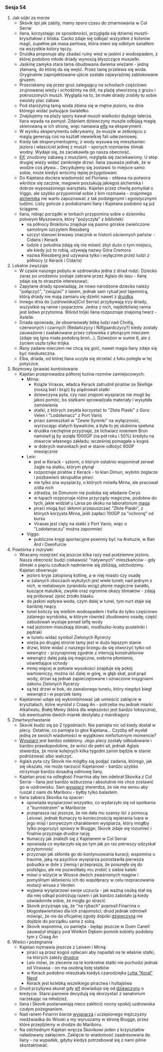 ### Sesja 54
1. Jak sójki za morze
    - Skovik śpi jak zabity, mamy sporo czasu do zmarnowania w Col Serrai
    - Ilana, korzystając ze sposobności, przygląda się dziwnej muszli-kryształowi z bliska. Cacko zdaje się odbijać wszystkie z kolorów magii, zupełnie jak masa perłowa, która mieni się odbitym światłem na wszystkie kolory tęczy.
    - Druidka proponuje aby zbadać ruiny wież w jaskini z wodospadem, z której podobno młode driady wynoszą błyszczące muszelki. 
    - Jaskinę zamyka stara tama obudowana dwiema wieżami - jedną złamaną, do której da się wejść. Przez tamę przelewa się woda. Oryginalnie zaprojektowane ujście zostało najwyraźniej zablokowane gruzem.
    - Przeciskamy się przez gruz zalegający na schodach częściowo zrujnowanej wieży i schodzimy na dół, na plażę utworzoną z gruzu i pokruszonych muszli. Wygląda na to, że małe driady zrobiły tu sobie swoisty plac zabaw.
    - Pod starożytną tamą woda zbiera się w mętne jezioro, na dnie którego widać pulsujące światełko.
    - Znajdujemy na plaży spory kawał muszli wielkości dużego talerza. Ilana wpada na pomysł. Zdaniem dziewczyny muszle odbijają magię skierowaną w ich stronę, więc namawia [elfa](Kajetan) na eksperyment.
    - W wyniku eksperymentu odkrywamy, że muszle w zetknięciu z magią generują coś na kształt niewielkiej fali uderzeniowej. 
    - Kiedy tak eksperymentujemy, z wody wysuwa się mieszkaniec jeziora i właściciel jednej z muszli - sporych rozmiarów ślimak wodny. Wydaje się, że zaciekawiła go nasza obecność.
    - [Elf](Kajetan), znudzony zabawą z muszlami, rozgląda się zaciekawiony. U stóp drugiej wieży widać zamknięte drzwi. Ilana zauważa jednak, że w wodzie coś pływa... Decydujemy się zostawić to miejsce samo sobie, może kiedyś wrócimy lepiej przygotowani.
    - Do Kajetana dociera wiadomość od Floriana - obława na potwora wkrótce się zacznie, magowie poszukują jakiegoś alchemika i dobrze wyposażonego warsztatu. Kajetan przez chwilę pomyślał o Viggo, ale szybko przypomniał sobie z kim rozmawia - znajomego [alchemika](Viggo) nie warto zapoznawać z tak podstępnymi i egoistycznymi ludźmi. Listy gończe z podobiznami Ilany i Kajetana podobno są już ściągane.
    - Ilana, robiąc porządki w torbach przypomina sobie o dzienniku polowym Myszowora, który "pożyczyła" z biblioteki:
        - na północy Brokilonu znajduje się pasmo górskie zwieńczone samotnym szczytem Riessberg
        - szczyt stanowi krwawy znacznik w historii ościennych państw - Cidaris i Kerack
        - ludzie z południa zdają się nie mówić zbyt dużo o tym miejscu, ale kiedy już to robią, używają nazwy Góra Cremora
        - nazwa Riessberg jest używana tylko i wyłącznie przez ludzi z północy (z Kerack i Cidaris)
2. Lokalne zwyczaje
    - W czasie naszego pobytu w uzdrowisku jedna z driad rodzi. Dziecko zaraz po urodzeniu zostaje zabrane przez Aglais do lasu - Ilanę zdaje się to strasznie interesować.
    - Zapytane driady opowiadają, że nowo narodzone dziecko należy "połączyć", "związać" z lasem, jednak sam rytuał jest tajemnicą, którą driady nie mają zamiaru się dzielić nawet z [druidką](Ilana).
    - Innego dnia do [uzdrowiska](Col Serrai) przybywają trzy driady, wszystkie są ranne i poparzone. Jedna z nich, najdotkliwiej ranna jest ledwo przytomna. Wśród trójki Ilana rozpoznaje znajomą twarz - Astelle. 
    - Driada opowiada, że obserwowały bitkę ludzi nad Chotlą, czerwonych i czarnych (Redańczycy i Nilfgaardczycy?) kiedy zostały zauważone i zaatakowane przez człowieka z płonącym mieczem (zdaje się Igna miała podobną broń...). Dziwożon w sumie 6, ale z życiem uszła tylko trójka.
    - Rany zadane mieczem nie chcą się goić, nawet magia Ilany zdaje się być nieskuteczna.
    - Elba, driada, od której Ilana uczyła się strzelać z łuku poległa w tej potyczce.
3. Rozmowy (prawie) kontrolowane
    - Kajetan przeprowadza półtorej tuzina rozmów zamiejscowych:
        - Mirna:
            - Książe Viraxas, władca Kerack zatrudnił piratów ze Skellige (noszą biel i brąz) by plądrowali statki
            - dziewczyna pyta, czy nasi znajomi wyspiarze nie mogli by jakoś pomóc, bo statkami sprowadzała materiały i wysyłała zamówienia
            - statki, z których zwykła korzystać to "Złote Piaski" z Gors Velen i "Lodołamacz" z Port Vanis
            - piraci zamieszkali w "Zewie Syrenki" na wyłączność, wyrzucając stałych bywalców, a była to jej ulubiona speluna
            - druidka niechętnie przyznaje, że lichwiarz imieniem Bron namówił ją by wzięła 1000GP (na pół roku i 50%) kredytu na otwarcie własnego zakładu; wcześniej pomagała u kogoś
            - w dobrych warunkach jest w stanie odłożyć 60GP miesięcznie
        - Leiv:
            - jest w Kerack - sztorm, o którym ostatnio wspominał zerwał żagle na statku, którym płynął
            - rozpoznaje piratów z Kerack - to klan Dimun, wybitni żeglarze i pozbawieni skrupułów piraci
            - nie tylko zna wyspiarzy, o których mówiła Mirna, ale pracował z/dla nich 
            - zdradza, że Dimunom nie podoba się władanie Cerys
            - w łupach rozpoznaje różne przyrządy magiczne, podobne do tych, jakie widział u Larsa po skoku na laboratorium [maga](Florian)
            - piraci mogą być skłonni przepuszczać "Złote Piaski", z których korzysta Mirna, jeśli zapłaci 100GP za "ochronę" od kursu 
            - Viraxas jest cięty na statki z Port Vanis, więc o "Lodołamaczu" można zapomnieć
        - Viggo:
            - publiczne kręgi aportacyjne powinny być na Aretuzie, w Ban Ard i Oxenfurcie
4. Powtórka z rozrywki
    - Wracamy rozejrzeć się jeszcze kilka razy nad podziemne jezioro. Nasza obecność budzi ciekawość "natywnych" mieszkańców - gdy ślimaki o pięciu czułkach nadmiernie się zbliżają, odchodzimy. Kajetan obserwuje:
        - jezioro kryje zatopioną kotlinę, a w niej miasto czy osadę
        - w zalanych zboczach wykutych jest wiele tuneli; nad jednym z nich, w metalowym żyrandolu wciąż płonie magiczne światło, kuszące malutkie, zwykłe oraz ogromne okazy ślimaków - zdają się próbować zjeść źródło blasku
        - do jaskini wpływa woda, czym dalej w tunel, tym nurt staje się bardziej rwący
        - tunel kończy się wielkim wodospadem i trafia do tylko częściowo zalanego wyrobiska, w którym również zbudowano osadę; część zabudowań wystaje ponad taflę wody
        - nad jeziorem mieszkają ślimaki, modliszko-kraby pustelniki i pędraki
        - w tunelu widać symbol Zielonych Rycerzy
        - wieża po drugiej stronie tamy jest w dużo lepszym stanie
        - drzwi, które widać z naszego brzegu da się otworzyć tylko od wewnątrz - przynajmniej zgodnie z intencją konstruktorów
        - wewnątrz dalej palą się magiczne, srebrne płomienie, oświetlające schody
        - mniej więcej w połowie wysokości znajduje się pokój wartowniczy, można iść dalej w górę, w głąb skał, pod prąd wody, drzwi są jednak zapieczętowane i oznaczone insygniami zakonu Zielonych Rycerzy
        - są też drzwi w bok, do zawalonego tunelu, który niegdyś biegł wewnątrz i w poprzek tamy
    - Kajetanowi udaje się wykombinować jak umieścić zaklęcie w kryształach, które wyniósł z Craag An - potrzeba mu jednak miarki Alkahestu, Białej Mewy (która dla większości jest bardzo toksyczna), lub ewentualnie dwóch miarek destylatu z mandragory
5. Zmartwychwstanie
    - Skovik budzi się po 2 tygodniach. Nie pamięta nic od kiedy dostał w plecy. Ostatnie, co pamięta to głos Kajetana... Czyżby elf wysłał jedną ze swoich wiadomości w wyjątkowo niefortunnym momencie?
    - [Wyspiarz](Skovik) jest bardzo osłabiony. Jego plecy zostały odbudowane i bardzo prawdopodobne, że wróci do pełni sił, jednak Aglais stwierdza, że minie kolejnych kilka tygodni zanim będzie w stanie podróżować albo walczyć.
    - Aglais pyta czy Skovik nie mógłby się podjąć zadania, którego, jak się okazało, nie może narzucić Kajetanowi - bardzo szybko otrzymuje bardzo dosadną odmowę Ilany.
    - Kajetan prosi na odległość Finarrina aby ten odebrał Skovika z Col Serrai - Ilana jest bardzo wzburzona i absolutnie nie chce zostawić go w uzdrowisku. Sam [wyspiarz](Skovik) stwierdza, że nie ma sensu aby ruszał z nami do Mariboru - byłby tylko balastem.
    - Ilana zabiera Skovika na spacer: 
        - opowiada wyspiarzowi wszystko, co wydarzyło się od spotkania z "burmistrzem" w Mariborze
        - przeprasza raz jeszcze, że nie dała mu szansy iść z pomocą Leivowi, jednak tłumaczy to koniecznością wpierania Ivara w jego misji i porywczym charakterem wyspiarza, który mógłby tylko pogorszyć sprawy w Brugge; Skovik zdaje się rozumieć i finalnie przyznaje druidce rację
        - tłumaczy jak znaleźli się z Kajetanem w Col Serrai
        - opowiada co wydarzyło się po tym jak po raz pierwszy odzyskał przytomność
        - przyznaje jak skłoniła go do kontynuowania kuracji; wspomina o traumie, jaką na psychice wyspiarza pozostawiła pierwsza pobudka w dole z ziemią i przeprasza, że posunęła się do podstępu, ale nie pozwoliłaby mu zrobić z siebie kaleki
        - mówi o wizycie w Wiosce dwóch zwaśnionych magów i pomyślnym skłonieniu ich do współpracy w celu rozpracowania mutacji wirusa z Verden
        - wyjawia wyspiarzowi swoje uczucia - jak ważną osobą stał się dla niej odkąd podróżują razem i jak bardzo zabolało ją kiedy uświadomiła sobie, że mogła go stracić
        - Skovik przyznaje się, że "na rybach" poprosił Finarrina o błogosławieństwo dla ich znajomości; druid jednak odmówił mówiąc, że nie da oficjalnej zgody dopóki [dziewczyna](Ilana) nie dojdzie do porządku sama z sobą
        - Skovik wspomina, co pamięta - będąc jeszcze w Duen Canell zauważył stojący pod Wielkim Dębem pomnik kobiety podobny tym z Craag An
6. Wieści i pożegnania
    - Kajetan rozmawia jeszcze z Leivem i Mirną:
        - piraci są przez kogoś opłacani aby napadali na te właśnie statki, na których zależy [druidce](Mirna)
        - Leiv mówi, że zlecenie na te konkretne statki nie pochodzi jednak od Viraxasa - on ma osobną listę statków
        - w Kerack podobno mieszkała kiedyś czarodziejka [Lytta "Koral" Neyd](Koral)
        - Kerack jest kolebką wszelkiego piractwa i hultajstwa
    - Druid przybywa akurat gdy [elf](Kajetan) dowiaduje się od [dziewczyny](Mirna) o kredycie. <a title="Starsi Panowie Dwaj">Starsi panowie</a> decydują się skorzystać z sanatorium narzekając na młodzież.
    - Ilana i Skovik postanawiają nieco zakłócić nocny spokój uzdrowiska czułym pożegnaniem.
    - Nad ranem Finarrin bierze [wyspiarza](Skovik) i uczepionego mężczyzny niedźwiadka do Wioski a my wyruszamy w stronę Brugge, przez które przejdziemy w drodze do Mariboru.
    - Na odchodnym Kajetan wręcza Skovikowi jeden z krzyształów naładowany zaklęciem. Zaklęcie to wiadomość zaadresowana do Ilany - na wypadek, gdyby kiedyś potrzebował się z nami pilnie skontaktować.